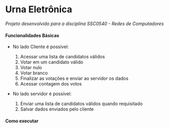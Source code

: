 # Urna Eletrônica

*Projeto desenvolvido para a disciplina SSC0540 - Redes de Computadores*

#### Funcionalidades Básicas

* No lado Cliente é possível:
  1. Acessar uma lista de candidatos válidos
  2. Votar em um candidato válido
  3. Votar nulo
  4. Votar branco
  5. Finalizar as votações e enviar ao servidor os dados
  6. Acessar contagem dos votos
  
* No lado servidor é possível:
  1. Enviar uma lista de candidatos válidos quando requisitado
  2. Salvar dados enviados pelo cliente
  
#### Como executar
  
